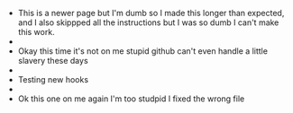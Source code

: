 - This is a newer page but I'm dumb so I made this longer than expected, and I also skippped all the instructions but I was so dumb I can't make this work.
-
- Okay this time it's not on me stupid github can't even handle a little slavery these days
-
- Testing new hooks
-
- Ok this one on me again I'm too studpid I fixed the wrong file
